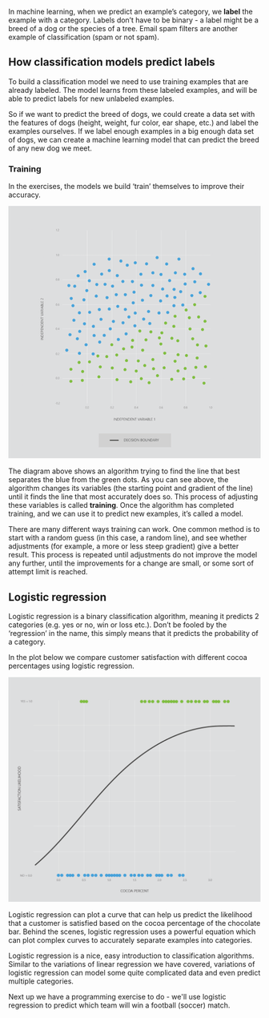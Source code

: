 In machine learning, when we predict an example’s category, we __label__ the example with a category. Labels don’t have to be binary - a label might be a breed of a dog or the species of a tree. Email spam filters are another example of classification (spam or not spam).

## How classification models predict labels
  
To build a classification model we need to use training examples that are already labeled. The model learns from these labeled examples, and will be able to predict labels for new unlabeled examples.

So if we want to predict the breed of dogs, we could create a data set with the features of dogs (height, weight, fur color, ear shape, etc.) and label the examples ourselves. If we label enough examples in a big enough data set of dogs, we can create a machine learning model that can predict the breed of any new dog we meet.

### Training

In the exercises, the models we build ‘train’ themselves to improve their accuracy.

![Scatter plot showing a logistic regression classification. The Y-axis represents independent variable 2, and the X-axis represents independent variable 1. The plot is roughly divided in two diagonally, with blue data points on one side, and green data points on the other side. There is a black line of best fit, which moves iteratively from the bottom of the X-axis to divide the data points diagonally.](../media/33-ct.gif)

The diagram above shows an algorithm trying to find the line that best separates the blue from the green dots. As you can see above, the algorithm changes its variables (the starting point and gradient of the line) until it finds the line that most accurately does so. This process of adjusting these variables is called __training__. Once the algorithm has completed training, and we can use it to predict new examples, it’s called a model.

There are many different ways training can work. One common method is to start with a random guess (in this case, a random line), and see whether adjustments (for example, a more or less steep gradient) give a better result. This process is repeated until adjustments do not improve the model any further, until the improvements for a change are small, or some sort of attempt limit is reached.

## Logistic regression

Logistic regression is a binary classification algorithm, meaning it predicts 2 categories (e.g. yes or no, win or loss etc.). Don’t be fooled by the ‘regression’ in the name, this simply means that it predicts the probability of a category.

In the plot below we compare customer satisfaction with different cocoa percentages using logistic regression.

![Scatter plot showing a logistic regression with only one feature. The Y-axis represents satisfaction likelihood and the X-axis represent cocoa percent. The blue data points on the bottom of the Y-axis, with low levels of cocoa percent. The green data points are at the top of the Y-axis with high levels of cocoa percent. There is a non-linear black line that divides the two categories.](../media/31-lr-02.png)

Logistic regression can plot a curve that can help us predict the likelihood that a customer is satisfied based on the cocoa percentage of the chocolate bar. Behind the scenes, logistic regression uses a powerful equation which can plot complex curves to accurately separate examples into categories.

Logistic regression is a nice, easy introduction to classification algorithms. Similar to the variations of linear regression we have covered, variations of logistic regression can model some quite complicated data and even predict multiple categories.

Next up we have a programming exercise to do - we'll use logistic regression to predict which team will win a football (soccer) match.
